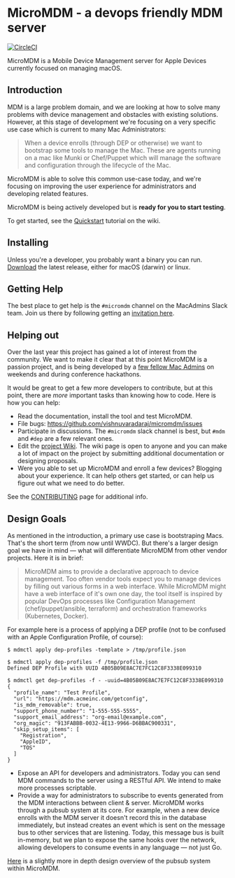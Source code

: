 # MicroMDM - a devops friendly MDM server

[![CircleCI](https://circleci.com/gh/micromdm/micromdm/tree/master.svg?style=svg)](https://circleci.com/gh/micromdm/micromdm/tree/master)

MicroMDM is a Mobile Device Management server for Apple Devices currently focused on managing macOS.

## Introduction

MDM is a large problem domain, and we are looking at how to solve many problems with device management and obstacles with existing solutions. However, at this stage of development we're focusing on a very specific use case which is current to many Mac Administrators:

> When a device enrolls (through DEP or otherwise) we want to bootstrap some tools to manage the Mac. These are agents running on a mac like Munki or Chef/Puppet which will manage the software and configuration through the lifecycle of the Mac.

MicroMDM is able to solve this common use-case today, and we're focusing on improving the user experience for administrators and developing related features.

MicroMDM is being actively developed but is **ready for you to start testing**.

To get started, see the [Quickstart](https://github.com/vishnuvaradaraj/micromdm/wiki/Quickstart) tutorial on the wiki.

## Installing

Unless you're a developer, you probably want a binary you can run. [Download](https://github.com/vishnuvaradaraj/micromdm/releases/latest) the latest release, either for macOS (darwin) or linux.

## Getting Help

The best place to get help is the `#micromdm` channel on the MacAdmins Slack team. Join us there by following getting an [invitation here](https://macadmins.herokuapp.com/).

## Helping out

Over the last year this project has gained a lot of interest from the community. We want to make it clear that at this point MicroMDM is a passion project, and is being developed by a [few fellow Mac Admins](https://github.com/vishnuvaradaraj/micromdm/graphs/contributors) on weekends and during conference hackathons.

It would be great to get a few more developers to contribute, but at this point, there are _more_ important tasks than knowing how to code. Here is how you can help:

- Read the documentation, install the tool and test MicroMDM.
- File bugs: https://github.com/vishnuvaradaraj/micromdm/issues
- Participate in discussions. The `#micromdm` slack channel is best, but `#mdm` and `#dep` are a few relevant ones.
- Edit the [project Wiki](https://github.com/vishnuvaradaraj/micromdm/wiki). The wiki page is open to anyone and you can make a lot of impact on the project by submitting additional documentation or designing proposals.
- Were you able to set up MicroMDM and enroll a few devices? Blogging about your experience. It can help others get started, or can help us figure out what we need to do better.

See the [CONTRIBUTING](CONTRIBUTING.md) page for additional info.

## Design Goals

As mentioned in the introduction, a primary use case is bootstraping Macs. That's the short term (from now until WWDC).
But there's a larger design goal we have in mind — what will differentiate MicroMDM from other vendor projects. Here it is in brief:

> MicroMDM aims to provide a declarative approach to device management. Too often vendor tools expect you to manage devices by filling out various forms in a web interface. While MicroMDM might have a web interface of it's own one day, the tool itself is inspired by popular DevOps processes like Configuration Management (chef/puppet/ansible, terraform) and orchestration frameworks (Kubernetes, Docker).

For example here is a process of applying a DEP profile (not to be confused with an Apple Configuration Profile, of course):

```
$ mdmctl apply dep-profiles -template > /tmp/profile.json

$ mdmctl apply dep-profiles -f /tmp/profile.json
Defined DEP Profile with UUID 4B05B09E8AC7E7FC12C8F3338E099310

$ mdmctl get dep-profiles -f - -uuid=4B05B09E8AC7E7FC12C8F3338E099310
{
  "profile_name": "Test Profile",
  "url": "https://mdm.acmeinc.com/getconfig",
  "is_mdm_removable": true,
  "support_phone_number": "1-555-555-5555",
  "support_email_address": "org-email@example.com",
  "org_magic": "913FABBB-0032-4E13-9966-D6BBAC900331",
  "skip_setup_items": [
    "Registration",
    "AppleID",
    "TOS"
  ]
}
```

- Expose an API for developers and administrators. Today you can send MDM commands to the server using a RESTful API. We intend to make more processes scriptable.
- Provide a way for administrators to subscribe to events generated from the MDM interactions between client & server. MicroMDM works through a pubsub system at its core. For example, when a new device enrolls with the MDM server it doesn't record this in the database immediately, but instead creates an event which is sent on the message bus to other services that are listening. Today, this message bus is built in-memory, but we plan to expose the same hooks over the network, allowing developers to consume events in any language — not just Go.

[Here](https://docs.google.com/drawings/d/1B4w5xOmU-7D5pcW0kdiY7ia5fl7UnBfRpWR8KxzD1YI/edit?usp=sharing) is a slightly more in depth design overview of the pubsub system within MicroMDM.
